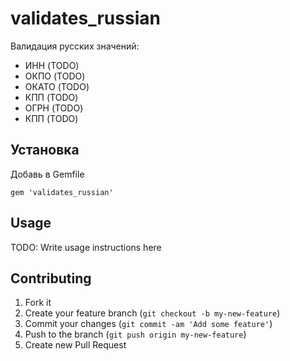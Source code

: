 # validates_russian

Валидация русских значений:

* ИНН (TODO)
* ОКПО (TODO)
* ОКАТО (TODO)
* КПП (TODO)
* ОГРН (TODO)
* КПП (TODO)

## Установка

Добавь в Gemfile

    gem 'validates_russian'

## Usage

TODO: Write usage instructions here

## Contributing

1. Fork it
2. Create your feature branch (`git checkout -b my-new-feature`)
3. Commit your changes (`git commit -am 'Add some feature'`)
4. Push to the branch (`git push origin my-new-feature`)
5. Create new Pull Request
